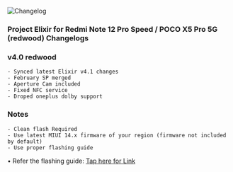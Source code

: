 ![Changelog](https://i.imgur.com/MsgqFFz.png)

### Project Elixir for Redmi Note 12 Pro Speed / POCO X5 Pro 5G (redwood) Changelogs

### v4.0 redwood

```
- Synced latest Elixir v4.1 changes
- February SP merged
- Aperture Cam included
- Fixed NFC service
- Droped oneplus dolby support
```
### Notes

```
- Clean flash Required
- Use latest MIUI 14.x firmware of your region (firmware not included by default)
- Use proper flashing guide
```
• Refer the flashing guide: [Tap here for Link](https://github.com/ProjectElixir-Devices/Wiki/blob/UNO/redwood.md)
